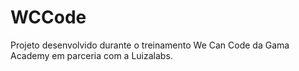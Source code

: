 # WCCode
Projeto desenvolvido durante o treinamento We Can Code da Gama Academy em parceria com a Luizalabs.

